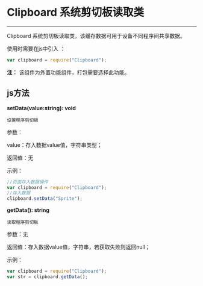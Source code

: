 # Clipboard 系统剪切板读取类

----------

Clipboard 系统剪切板读取类，该缓存数据可用于设备不同程序间共享数据。


使用时需要在js中引入 ：

```javascript
var clipboard = require("Clipboard"); 
```

**注：** 该组件为外置功能组件，打包需要选择此功能。

<h2 id="cid_1">js方法</h2>  


<span id="ff_0">**setData(value:string): void**</span>  

<code>设置程序剪切板</code>    

参数：  

value：存入数据value值，字符串类型；  

返回值：无



示例：

```javascript
//页面存入数据操作
var clipboard = require("Clipboard");
//存入数据
clipboard.setData("Sprite");
```




<span id="ff_1">**getData(): string**</span>  

<code>读取程序剪切板</code>

参数：无 


返回值：存入数据value值，字符串，若获取失败则返回null；

示例：

```javascript
var clipboard = require("Clipboard");
var str = clipboard.getData();
````

